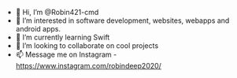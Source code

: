 - 👋 Hi, I’m @Robin421-cmd
- 👀 I’m interested in software development, websites, webapps and android apps.
- 🌱 I’m currently learning Swift
- 💞️ I’m looking to collaborate on cool projects
- 📫 Message me on Instagram - https://www.instagram.com/robindeep2020/

<!---
Robin421-cmd/Robin421-cmd is a ✨ special ✨ repository because its `README.md` (this file) appears on your GitHub profile.
You can click the Preview link to take a look at your changes.
--->
